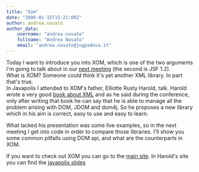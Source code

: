 ```yaml
---
title: "Xom"
date: "2006-01-15T15:22:00Z"
author: andrea.nasato
author_data:
    username: "andrea.nasato"
    fullname: "Andrea Nasato"
    email: "andrea.nasato@jugpadova.it"
---
```


Today I want to introduce you into XOM, which is one of the two
arguments I'm going to talk about in our [next
meeting](http://upcoming.org/event/50575/) (the second is JSF 1.2).\
What is XOM? Someone could think it's yet another XML library. In part
that's true.\
In Javapolis I attended to XOM's father, Elliotte Rusty Harold, talk.
Harold wrote a very good [book about
XML](http://www.cafeconleche.org/books/xmljava/) and as he said during
the conference, only after writing that book he can say that he is able
to manage all the problem arising with DOM, JDOM and dom4j. So he
proposes a new library which in his aim is correct, easy to use and easy
to learn.

What lacked his presentation was some live examples, so in the next
meeting I get into code in order to compare those libraries. I'll show
you some common pitfalls using DOM api, and what are the counterparts in
XOM.

If you want to check out XOM you can go to the [main
site](http://www.xom.nu). In Harold's site you can find the [javapolis
slides](http://www.cafeconleche.org/slides/javapolis/xom/)
